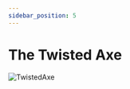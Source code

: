 ```yaml
---
sidebar_position: 5
---
```


# The Twisted Axe

![TwistedAxe](https://vwiki.valorserver.com/api/item/picture/the%20twisted%20axe)
